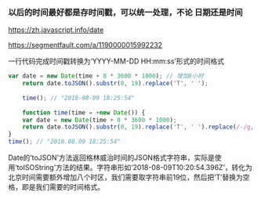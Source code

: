 ### 以后的时间最好都是存时间戳，可以统一处理，不论 日期还是时间









https://zh.javascript.info/date

https://segmentfault.com/a/1190000015992232



一行代码完成时间戳转换为‘YYYY-MM-DD HH:mm:ss’形式的时间格式



```js
var date = new Date(time + 8 * 3600 * 1000); // 增加8小时
    return date.toJSON().substr(0, 19).replace('T', ' ');
    
    time(); // "2018-08-09 18:25:54"
    
    function time(time = +new Date()) {
    var date = new Date(time + 8 * 3600 * 1000);
    return date.toJSON().substr(0, 19).replace('T', ' ').replace(/-/g, '.');
}
time(); // "2018.08.09 18:25:54"
```

Date的‘toJSON’方法返回格林威治时间的JSON格式字符串，实际是使用‘toISOString’方法的结果。字符串形如‘2018-08-09T10:20:54.396Z’，转化为北京时间需要额外增加八个时区，我们需要取字符串前19位，然后把‘T’替换为空格，即是我们需要的时间格式。

